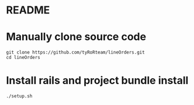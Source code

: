# README

# Manually clone source code

```
git clone https://github.com/tyRoRteam/lineOrders.git
cd lineOrders
```

# Install rails and project bundle install

```
./setup.sh
```

